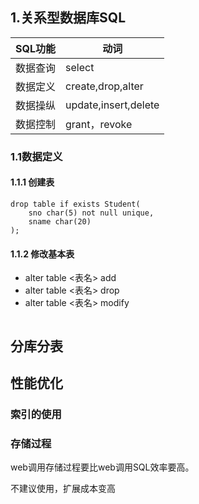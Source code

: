 ## 1.关系型数据库SQL

| SQL功能  | 动词                 |
| -------- | -------------------- |
| 数据查询 | select               |
| 数据定义 | create,drop,alter    |
| 数据操纵 | update,insert,delete |
| 数据控制 | grant，revoke        |

### 1.1数据定义

#### 1.1.1 创建表

```mysql
drop table if exists Student(
	sno char(5) not null unique,
    sname char(20)
);
```

#### 1.1.2 修改基本表

- alter table <表名> add 
- alter table <表名> drop
- alter table <表名> modify

```mysql

```

## 分库分表

## 性能优化

### 索引的使用

### 存储过程

web调用存储过程要比web调用SQL效率要高。

不建议使用，扩展成本变高